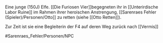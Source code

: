Eine junge (150J) Elfe. [[Die Furiosen Vier]]begegneten ihr in [[Unterirdische Labor Ruine]] im Rahmen ihrer heroischen Anstrengung, [[Sarenraes Fehler (Spieler)/Personen/Otto]] zu retten (siehe [[Otto Retten]]).

Zur Zeit ist sie eine Begleiterin der F4 auf deren Weg zurück nach [[Vermis]]

#Sarenraes_Fehler/Personen/NPC